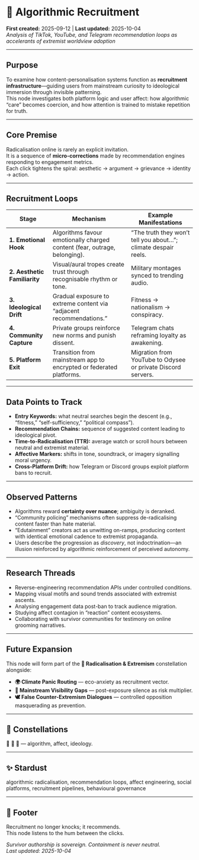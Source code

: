 # 📱 Algorithmic Recruitment  
**First created:** 2025-09-12  |  **Last updated:** 2025-10-04  
*Analysis of TikTok, YouTube, and Telegram recommendation loops as accelerants of extremist worldview adoption*

---

## Purpose
To examine how content-personalisation systems function as **recruitment infrastructure**—guiding users from mainstream curiosity to ideological immersion through invisible patterning.  
This node investigates both platform logic and user affect: how algorithmic “care” becomes coercion, and how attention is trained to mistake repetition for truth.

---

## Core Premise
Radicalisation online is rarely an explicit invitation.  
It is a sequence of **micro-corrections** made by recommendation engines responding to engagement metrics.  
Each click tightens the spiral: aesthetic → argument → grievance → identity → action.

---

## Recruitment Loops
| Stage | Mechanism | Example Manifestations |
|--------|------------|------------------------|
| **1. Emotional Hook** | Algorithms favour emotionally charged content (fear, outrage, belonging). | “The truth they won’t tell you about…”; climate despair reels. |
| **2. Aesthetic Familiarity** | Visual/aural tropes create trust through recognisable rhythm or tone. | Military montages synced to trending audio. |
| **3. Ideological Drift** | Gradual exposure to extreme content via “adjacent recommendations.” | Fitness → nationalism → conspiracy. |
| **4. Community Capture** | Private groups reinforce new norms and punish dissent. | Telegram chats reframing loyalty as awakening. |
| **5. Platform Exit** | Transition from mainstream app to encrypted or federated platforms. | Migration from YouTube to Odysee or private Discord servers. |

---

## Data Points to Track
- **Entry Keywords:** what neutral searches begin the descent (e.g., “fitness,” “self-sufficiency,” “political compass”).  
- **Recommendation Chains:** sequence of suggested content leading to ideological pivot.  
- **Time-to-Radicalisation (TTR):** average watch or scroll hours between neutral and extremist material.  
- **Affective Markers:** shifts in tone, soundtrack, or imagery signalling moral urgency.  
- **Cross-Platform Drift:** how Telegram or Discord groups exploit platform bans to recruit.  

---

## Observed Patterns
- Algorithms reward **certainty over nuance**; ambiguity is deranked.  
- “Community policing” mechanisms often suppress de-radicalising content faster than hate material.  
- “Edutainment” creators act as unwitting on-ramps, producing content with identical emotional cadence to extremist propaganda.  
- Users describe the progression as *discovery*, not indoctrination—an illusion reinforced by algorithmic reinforcement of perceived autonomy.  

---

## Research Threads
- Reverse-engineering recommendation APIs under controlled conditions.  
- Mapping visual motifs and sound trends associated with extremist ascents.  
- Analysing engagement data post-ban to track audience migration.  
- Studying affect contagion in “reaction” content ecosystems.  
- Collaborating with survivor communities for testimony on online grooming narratives.

---

## Future Expansion
This node will form part of the **🪬 Radicalisation & Extremism** constellation alongside:
- **🌍 Climate Panic Routing** — eco-anxiety as recruitment vector.  
- **📣 Mainstream Visibility Gaps** — post-exposure silence as risk multiplier.  
- **🕊️ False Counter-Extremism Dialogues** — controlled opposition masquerading as prevention.

---

## 🌌 Constellations
📱 🪬 🧠 — algorithm, affect, ideology.

---

## ✨ Stardust
algorithmic radicalisation, recommendation loops, affect engineering, social platforms, recruitment pipelines, behavioural governance

---

## 🏮 Footer
Recruitment no longer knocks; it recommends.  
This node listens to the hum between the clicks.

*Survivor authorship is sovereign. Containment is never neutral.*  
_Last updated: 2025-10-04_
